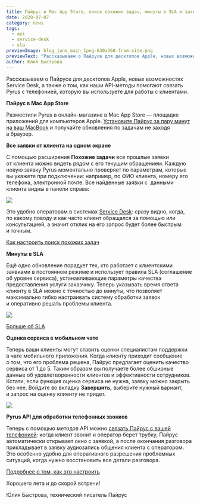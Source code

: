 ```yaml
---
title: Пайрус в Mac App Store, поиск похожих задач, минуты в SLA и заявки из звонков с Pyrus API
date: 2020-07-07
category: news
tags:
  - api
  - service-desk
  - sla
previewImage: blog_june_main_1png-630x368-from-site.png
previewText: "Рассказываем о Пайрусе для десктопов Apple, новых возможностях Service Desk, а также о том, как наши API-методы помогают связать Pyrus c телефонией, которую вы используете для работы с клиентами."
author: Юлия Быстрова
---
```

Рассказываем о Пайрусе для десктопов Apple, новых возможностях Service Desk, а также о том, как наши API-методы помогают связать Pyrus c телефонией, которую вы используете для работы с клиентами.

**Пайрус в Mac App Store**

Разместили Pyrus в онлайн-магазине в Mac App Store — площадке приложений для компьютеров Apple. [Установите Пайрус за пару минут на ваш MacBook](https://apps.apple.com/ru/app/pyrus/id1499496939?l=ru) и получайте обновления по задачам не заходя в браузер.

**Все заявки от клиента на одном экране**

С помощью расширения **Похожие задачи** все прошлые заявки от клиента можно видеть рядом с его текущим обращением. Каждую новую заявку Pyrus моментально проверяет по параметрам, которые вы укажете при подключении: например, по ФИО клиента, номеру его телефона, электронной почте. Все найденные заявки с  данными клиента видны в панели справа:

![](same5.webp)

Это удобно операторам в системах [Service Desk](https://pyrus.com/ru/service-desk): сразу видно, когда, по какому поводу и как часто клиент обращался за помощью или консультацией, а значит отклик на его запрос будет более быстрым и точным.

[Как настроить поиск похожих задач](https://pyrus.com/ru/help/integrations/similar-tasks)

**Минуты в SLA**

Ещё одно обновление порадует тех, кто работает с клиентскими заявками в постоянном режиме и использует правила SLA (соглашение об уровне сервиса), устанавливающие параметры качества предоставления услуги заказчику. Теперь указывать время ответа клиенту в SLA можно с точностью до минуты, что позволяет максимально гибко настраивать систему обработки заявок и оперативно решать проблемы клиента.

![](SLA_5.webp)

[Больше об SLA](https://pyrus.com/ru/help/servicedesk/sla)

**Оценка сервиса в мобильном чате**

Теперь ваши клиенты могут ставить оценки специалистам поддержки в чате мобильного приложения. Когда клиенту приходит сообщение о том, что его проблема решена, Пайрус предлагает оценить качество сервиса от 1 до 5. Таким образом вы получаете более обширные данные об удовлетворенности клиентов и эффективности сотрудников. Кстати, если функция оценка сервиса не нужна, заявку можно закрыть без нее. Войдите во вкладку **Завершить,** выберите нужный вариант, и запрос на оценку клиенту не придет.

![](rating1.webp)

**Pyrus API для обработки телефонных звонков**

Теперь с помощью методов API можно [связать Пайрус с вашей телефонией](https://pyrus.com/ru/help/integrations/api-telephony): когда клиент звонит и оператор берет трубку, Пайрус автоматически открывает окно с заявкой, а после окончания разговора прикладывает в заявку аудиозапись общения клиента с оператором. Это особенно удобно для оперативного разрешения проблемных ситуаций, когда нужно восстановить все детали разговора.

[Подробнее о том, как это настроить](https://pyrus.com/ru/help/api/telephony)

Хорошего лета и до скорой встречи!

Юлия Быстрова, технический писатель Пайрус